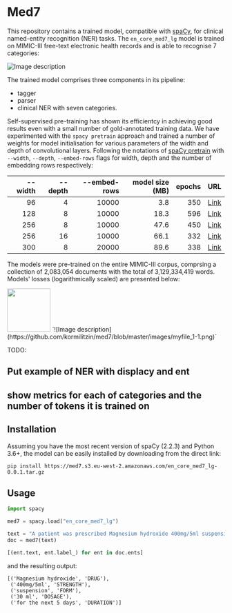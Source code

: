 # Med7

This repository contains a trained model, compatible with [spaCy](https://spacy.io), for clinical named-entity recognition (NER) tasks. The `en_core_med7_lg` model is trained on MIMIC-III free-text electronic health records and is able to recognise 7 categories:


![Image description](https://github.com/kormilitzin/med7/blob/master/images/Screenshot%202020-02-26%20at%2018.18.54.png)

The trained model comprises three components in its pipeline:
* tagger
* parser
* clinical NER with seven categories.

Self-supervised pre-training has shown its efficientcy in achieving good results even with a small number of gold-annotated training data. We have experimented with the `spacy pretrain` approach and trained a number of weights for model initialisation for various parameters of the width and depth of convolutional layers. Following the notations of [spaCy pretrain](https://spacy.io/api/cli#pretrain) with `--width`, `--depth`, `--embed-rows` flags for width, depth and the number of embedding rows respectively:

| --width  | --depth | --embed-rows    |model size (MB) | epochs | URL      |
| --------:| -------:| -------------:  |--------------: |------: |-----:    |
| 96       |      4  |   10000         |      3.8       |    350 | [Link](https://med7.s3.eu-west-2.amazonaws.com/t2v/model_096_04_350.bin) |
| 128      |      8  |   10000         |      18.3      |    596 | [Link](https://med7.s3.eu-west-2.amazonaws.com/t2v/model_128_08_596.bin) |
| 256      |      8  |   10000         |      47.6      |    450 | [Link](https://med7.s3.eu-west-2.amazonaws.com/t2v/model_256_08_450.bin) |
| 256      |      16  |   10000         |     66.1      |    332 | [Link](https://med7.s3.eu-west-2.amazonaws.com/t2v/model_256_16_332.bin) |
| 300      |      8  |    20000       |       89.6      |    338 | [Link](https://med7.s3.eu-west-2.amazonaws.com/t2v/model_300_08_338.bin) |

The models were pre-trained on the entire MIMIC-III corpus, comprsing a collection of 2,083,054 documents with the total of 3,129,334,419 words. Models' losses (logarithmically scaled) are presented below:

<img src="https://github.com/kormilitzin/med7/blob/master/images/myfile_1-1.png" width="100" height="100">
`![Image description](https://github.com/kormilitzin/med7/blob/master/images/myfile_1-1.png)`



TODO:
## Put example of NER with displacy and ent

## show metrics for each of categories and the number of tokens it is trained on

## Installation

Assuming you have the most recent version of spaCy (2.2.3) and Python 3.6+, the model can be easily installed by downloading from the direct link:

`pip install https://med7.s3.eu-west-2.amazonaws.com/en_core_med7_lg-0.0.1.tar.gz`


## Usage

```python
import spacy

med7 = spacy.load("en_core_med7_lg")

text = "A patient was prescribed Magnesium hydroxide 400mg/5ml suspension, Sig: 30 ml for the next 5 days."
doc = med7(text)

[(ent.text, ent.label_) for ent in doc.ents]
```

and the resulting output:

```
[('Magnesium hydroxide', 'DRUG'),
 ('400mg/5ml', 'STRENGTH'),
 ('suspension', 'FORM'),
 ('30 ml', 'DOSAGE'),
 ('for the next 5 days', 'DURATION')]
```


